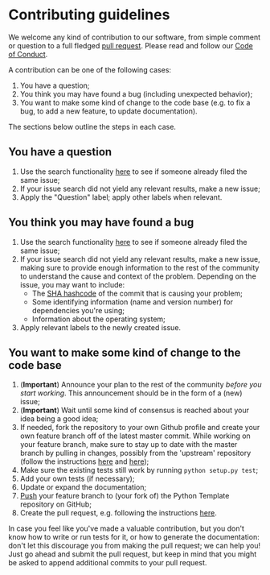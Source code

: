 # Contributing guidelines

We welcome any kind of contribution to our software, from simple comment or question to a full fledged [pull request](https://help.github.com/articles/about-pull-requests/). Please read and follow our [Code of Conduct](CODE_OF_CONDUCT.md).

A contribution can be one of the following cases:

1. You have a question;
1. You think you may have found a bug (including unexpected behavior);
1. You want to make some kind of change to the code base (e.g. to fix a bug, to add a new feature, to update documentation).

The sections below outline the steps in each case.

## You have a question

1. Use the search functionality [here](https://github.com/hunsville-open-source-ai/test2/issues) to see if someone already filed the same issue;
1. If your issue search did not yield any relevant results, make a new issue;
1. Apply the "Question" label; apply other labels when relevant.

## You think you may have found a bug

1. Use the search functionality [here](https://github.com/hunsville-open-source-ai/test2/issues) to see if someone already filed the same issue;
1. If your issue search did not yield any relevant results, make a new issue, making sure to provide enough information to the rest of the community to understand the cause and context of the problem. Depending on the issue, you may want to include:
    - The [SHA hashcode](https://help.github.com/articles/autolinked-references-and-urls/#commit-shas) of the commit that is causing your problem;
    - Some identifying information (name and version number) for dependencies you're using;
    - Information about the operating system;
1. Apply relevant labels to the newly created issue.

## You want to make some kind of change to the code base

1. (**Important**) Announce your plan to the rest of the community _before you start working_. This announcement should be in the form of a (new) issue;
1. (**Important**) Wait until some kind of consensus is reached about your idea being a good idea;
1. If needed, fork the repository to your own Github profile and create your own feature branch off of the latest master commit. While working on your feature branch, make sure to stay up to date with the master branch by pulling in changes, possibly from the 'upstream' repository (follow the instructions [here](https://help.github.com/articles/configuring-a-remote-for-a-fork/) and [here](https://help.github.com/articles/syncing-a-fork/));
1. Make sure the existing tests still work by running ``python setup.py test``;
1. Add your own tests (if necessary);
1. Update or expand the documentation;
1. [Push](http://rogerdudler.github.io/git-guide/) your feature branch to (your fork of) the Python Template repository on GitHub;
1. Create the pull request, e.g. following the instructions [here](https://help.github.com/articles/creating-a-pull-request/).

In case you feel like you've made a valuable contribution, but you don't know how to write or run tests for it, or how to generate the documentation: don't let this discourage you from making the pull request; we can help you! Just go ahead and submit the pull request, but keep in mind that you might be asked to append additional commits to your pull request.
